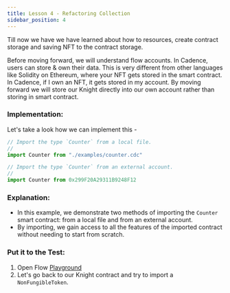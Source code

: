 ```yaml
---
title: Lesson 4 - Refactoring Collection
sidebar_position: 4
---
```


Till now we have we have learned about how to resources, create contract storage and saving NFT to the contract storage.

Before moving forward, we will understand flow accounts. In Cadence, users can store & own their data. This is very different from other languages like Solidity on Ethereum, where your NFT gets stored in the smart contract. In Cadence, if I own an NFT, it gets stored in my account. By moving forward we will store our Knight directly into our own account rather than storing in smart contract.

### **Implementation:**

Let's take a look how we can implement this -

```jsx
// Import the type `Counter` from a local file.
//
import Counter from "./examples/counter.cdc"

// Import the type `Counter` from an external account.
//
import Counter from 0x299F20A29311B9248F12

```

### **Explanation:**

- In this example, we demonstrate two methods of importing the `Counter` smart contract: from a local file and from an external account.
- By importing, we gain access to all the features of the imported contract without needing to start from scratch.

### **Put it to the Test:**

1. Open Flow [Playground](https://play.flow.com/)
2. Let's go back to our Knight contract and try to import a `NonFungibleToken`.
